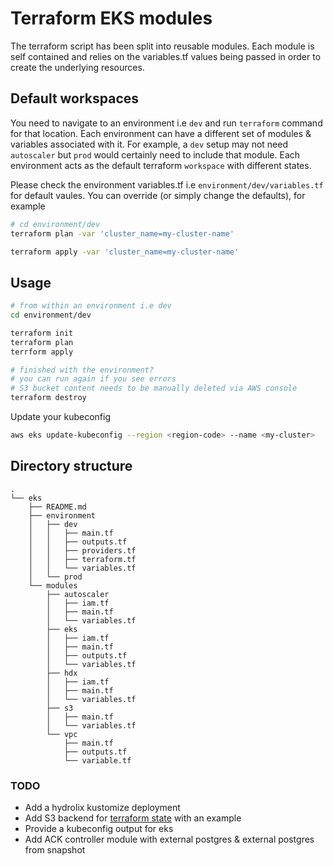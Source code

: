 # Terraform EKS modules

The terraform script has been split into reusable modules. Each module is self contained and relies on the variables.tf values being passed in order to create the underlying resources.


## Default workspaces

You need to navigate to an environment i.e `dev` and run `terraform` command for that location. Each environment can have a different set of modules & variables associated with it. For example, a `dev` setup may not need `autoscaler` but `prod` would certainly need to include that module. Each environment acts as the default terraform `workspace` with different states.

Please check the environment variables.tf i.e `environment/dev/variables.tf` for default vaules. You can override (or simply change the defaults), for example 

```bash
# cd environment/dev
terraform plan -var 'cluster_name=my-cluster-name'

terraform apply -var 'cluster_name=my-cluster-name'

```

## Usage 

```bash
# from within an environment i.e dev
cd environment/dev

terraform init
terraform plan
terrform apply

# finished with the environment?
# you can run again if you see errors
# S3 bucket content needs to be manually deleted via AWS console
terraform destroy
```

Update your kubeconfig

```bash
aws eks update-kubeconfig --region <region-code> --name <my-cluster>
```


## Directory structure

```
.
└── eks
    ├── README.md
    ├── environment
    │   ├── dev
    │   │   ├── main.tf
    │   │   ├── outputs.tf
    │   │   ├── providers.tf
    │   │   ├── terraform.tf
    │   │   └── variables.tf
    │   └── prod
    └── modules
        ├── autoscaler
        │   ├── iam.tf
        │   ├── main.tf
        │   └── variables.tf
        ├── eks
        │   ├── iam.tf
        │   ├── main.tf
        │   ├── outputs.tf
        │   └── variables.tf
        ├── hdx
        │   ├── iam.tf
        │   ├── main.tf
        │   └── variables.tf
        ├── s3
        │   ├── main.tf
        │   └── variables.tf
        └── vpc
            ├── main.tf
            ├── outputs.tf
            └── variable.tf

```

### TODO
- Add a hydrolix kustomize deployment 
- Add S3 backend for [terraform state](https://developer.hashicorp.com/terraform/language/settings/backends/configuration) with an example
- Provide a kubeconfig output for eks
- Add ACK controller module with external postgres & external postgres from snapshot
